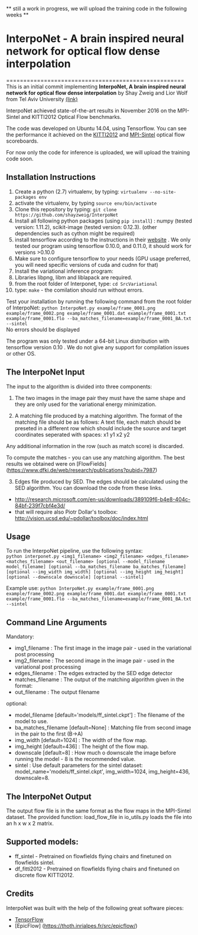 ** still a work in progress, we will upload the training code in the following weeks **  

# InterpoNet - A brain inspired neural network for optical flow dense interpolation
====================================================
This is an initial commit implementing **InterpoNet, A brain inspired neural network for optical flow dense interpolation** by Shay Zweig and Lior Wolf from Tel Aviv University [(link)](https://arxiv.org/abs/1611.09803)  

InterpoNet achieved state-of-the-art results in November 2016 on the MPI-Sintel and  KITTI2012 Optical Flow benchmarks.

The code was developed on Ubuntu 14.04, using Tensorflow. You can see the performance it achieved on the [KITTI2012](http://www.cvlibs.net/datasets/kitti/eval_scene_flow.php?benchmark=flow) and [MPI-Sintel](http://sintel.is.tue.mpg.de/) optical flow scoreboards.  

For now only the code for inference is uploaded, we will upload the training code soon.


Installation Instructions
-------------------------
1. Create a python (2.7) virtualenv, by typing: `virtualenv --no-site-packages env`
2. activate the virtualenv, by typing `source env/bin/activate`
2. Clone this repository by typing: `git clone https://github.com/shayzweig/InterpoNet`
3. Install all following python packages (using `pip install`) : numpy (tested version: 1.11.2), scikit-image (tested version: 0.12.3). (other dependencies such as cython might be required)
4. install tensorflow according to the instructions in their [website](https://www.tensorflow.org/versions/r0.10/get_started/os_setup)  . We only tested our program using tensorflow 0.10.0, and 0.11.0, it should work for versions >0.10.0 
4. Make sure to configure tensorflow to your needs (GPU usage preferred, you will need specific versions of cuda and cudnn for that)
5. Install the variational inference program:
  1. Libraries libpng, libm and liblapack are required.
  2. from the root folder of Interponet, type: `cd SrcVariational`
  3. type: `make` - the comilation should run without errors.

Test your installation by running the following command from the root folder of InterpoNet:
`python InterpoNet.py example/frame_0001.png example/frame_0002.png example/frame_0001.dat example/frame_0001.txt example/frame_0001.flo --ba_matches_filename=example/frame_0001_BA.txt --sintel`  
No errors should be displayed

The program was only tested under a 64-bit Linux distribution with tensorflow version 0.10 .
We do not give any support for compilation issues or other OS.
 
The InterpoNet Input
-----------------------
The input to the algorithm is divided into three components:
1. The two images in the image pair
they must have the same shape and they are only used for the variational energy minimization.

2. A matching file produced by a matching algorithm. 
The format of the matching file should be as follows: 
A text file, each match should be preseted in a different row which should include the source and target coordinates seperated with spaces:
x1 y1 x2 y2 

Any additional information in the row (such as match score) is discarded.

To compute the matches - you can use any matching algorithm. The best results we obtained were on [FlowFields] (https://www.dfki.de/web/research/publications?pubid=7987)

3. Edges file produced by SED.
The edges should be calculated using the SED algorithm. You can download the code from these links.
- http://research.microsoft.com/en-us/downloads/389109f6-b4e8-404c-84bf-239f7cbf4e3d/
- that will require also Piotr Dollar's toolbox:  http://vision.ucsd.edu/~pdollar/toolbox/doc/index.html


Usage
-----
To run the InterpoNet pipeline, use the following syntax:  
  `python interponet.py <img1_filename> <img2_filename> <edges_filename> <matches_filename> <out_filename> [optional --model_filename model_filename] [optional --ba_matches_filename ba_matches_filename] [optional --img_width img_width] [optional --img_height img_height] [optional --downscale downscale] [optional --sintel]`  

Example use:
`python InterpoNet.py example/frame_0001.png example/frame_0002.png example/frame_0001.dat example/frame_0001.txt example/frame_0001.flo --ba_matches_filename=example/frame_0001_BA.txt --sintel`  

Command Line Arguments
-----------------------
Mandatory:
* img1_filename : The first image in the image pair - used in the variational post processing
* img2_filename : The second image in the image pair - used in the variational post processing
* edges_filename : The edges extracted by the SED edge detector
* matches_filename : The output of the matching algorithm given in the format:
* out_filename : The output filename

optional: 
* model_filename [default='models/ff_sintel.ckpt'] : The filename of the model to use.
* ba_matches_filename [default=None] : Matching file from second image in the pair to the first (B->A)
* img_width [default=1024] : The width of the flow map.
* img_height [default=436] : The height of the flow map.
* downscale [default=8] : How much o downscale the image before running the model - 8 is the recommended value.
* sintel : Use default parameters for the sintel dataset: model_name='models/ff_sintel.ckpt', img_width=1024, img_height=436, downscale=8.

The InterpoNet Output
-----------------------
The output flow file is in the same format as the flow maps in the MPI-Sintel dataset. The provided function: load_flow_file in io_utils.py loads the file into an h x w x 2 matrix.

Supported models:
-----------------
* ff_sintel - Pretrained on flowfields flying chairs and finetuned on flowfields sintel.
* df_fitti2012 - Pretrained on flowfields flying chairs and finetuned on discrete flow KITTI2012.

Credits
-------
InterpoNet was built with the help of the following great software pieces:
* [TensorFlow](https://www.tensorflow.org/)
* [EpicFlow] (https://thoth.inrialpes.fr/src/epicflow/)

